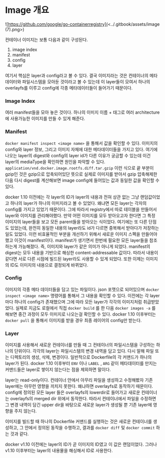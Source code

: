 # Image 개요

![https://github.com/google/go-containerregistry](<../.gitbook/assets/image (7).png>)



컨테이너 이미지는 보통 다음과 같이 구성된다.

1. image index
2. manifest
3. config
4. layer

여기서 핵심은 layer과 config라고 볼 수 있다. 결국 이미지라는 것은 컨테이너의 메타데이터와 파일시스템을 모아둔 것이라고 볼 수 있는데 이 layer들이 모여서 하나의 overlayfs를 이루고 config에 각종 메타데이터들이 들어가기 때문이다.

### Image Index

여러 manifest들을 모아 놓은 것이다. 하나의 이미지 이름 + 태그로 여러 architecture에 사용가능한 이미지를 만들 수 있게 해준다.

### Manifest

`docker manifest inspect <image name>` 을 통해서 값을 확인할 수 있다. 이미지의 config와 layer 정보, 그리고 이미지 자체에 대한 메타데이터들을 가지고 있다. 여기에 나오는 layer의 digest와 config의 layer id가 다른 이유가 궁금할 수 있는데 이건 layer의 mediaType을 확인하면 원인을 파악할 수 있다. `application/vnd.docker.image.rootfs.diff.tar.gzip` 이런 식으로 끝 부분이 gzip인 것은 gzip으로 압축되어있단 뜻으로 실제로 이미지를 받아서 gzip 압축해제한 다음 다시 digest를 계산해보면 image config에 들어있는 값과 동일한 값을 확인할 수 있다.

docker 1.10 이전에는 각 layer의 ID가 layer의 내용과 전혀 상관 없는 그냥 랜덤값이었고 하나의 layer가 하나의 이미지라고 볼 수 있었다. 왜냐면 모든 layer는 각자의 config를 가지고 있었기 때문이다. 그에 따라서 registry에서 따로 테이블을 만들어서 layer와 이미지를 관리해야했다. 만약 어떤 이미지를 모두 받아오고자 한다면 그 특정 이미지의 layer들을 보고 모든 parent들을 받아오는 식이었다. 여기에는 또 다른 단점도 있었는데, 완전히 동일한 내용의 layer라도 id가 다르면 중복해서 받아다가 저장하는 일도 있었다. 이런 비효율적인 부분을 개선하기 위해서 새로운 이미지 스펙을 만들어야했고 이것이 manifest이다.  manifest가 생기면서 한번에 필요한 모든 layer들을 참조하는게 가능해졌다. 즉, 이미지와 layer가 같은 의미가 아니게 되었다. manifest의 digest는 모두 내용을 기반으로 해싱한 content-addressable 값이다. 따라서 내용이 같다면 서로 다른 시점에 빌드된 layer라도 사용할 수 있게 되었다. 또한 이제는 이미지의 ID도 이미지의 내용으로 결정되게 바뀌었다.

### Config

이미지의 각종 메타 데이터들을 담고 있는 파일이다. json 포맷으로 되어있으며 `docker inspect <image name>` 명령어를 통해서 그 내용을 확인할 수 있다. 이전에는 각 layer마다 하나의 config가 존재했으며 그에 따라 모든 layer가 각각의 이미지처럼 취급받았었다. 실제로 지금도 로컬에서 직접 `docker build` 를 한 다음 `docker images -a` 를 해보면 중간 과정이 모두 이미지로 나오는걸 확인할 수 있다.  docker 1.10 이후부터는 `docker pull` 을 통해서 이미지를 받을 경우 최종 레이어의 config만 받는다.

### Layer

이미지를 사용해서 새로운 컨테이너를 만들 때 그 컨테이너의 파일시스템을 구성하는 하나의 단위이다. 각각의 layer는 파일시스템의 변경 내역을 담고 있다. 다시 말해 파일 또는 디렉토리의 생성, 삭제, 변경이다. 일반적으로 Dockerfile의 각 커맨드가 하나의 layer가 된다. docker 1.10 이후부터 `ENV` 이나 `LABEL` , `ARG` 같이 메타데이터를 만지는 커맨드들은 layer로 쌓이지 않는다는 점을 제외하면 말이다.

layer는 read-only이다. 컨테이너 안에서 아무리 파일을 생성하고 수정해봤자 기존 layer에는 아무런 영향을 끼치지 못한다. 왜냐하면 overlayfs로 동작하기 때문이다. config에 정의된 모든 layer 들은 overlayfs의 lowerdir로 들어가고 새로운 컨테이너는 overlayfs의 merged dir 위에서 동작한다. 따라서 컨테이너에서 파일을 수정하면 그 변경 내역이 담긴 upper dir을 바탕으로 새로운 layer가 생성될 뿐 기존 layer에 영향을 주지 않는다.

이미지를 빌드할 때 하나의 Dockerfile 커맨드를 실행하는 것은 새로운 컨테이너를 생성하고, 그 안에서 정의된 동작을 수행하고, 결과를 `docker diff` 및 `docker commit` 하는 것과 같다.

docker v1.10 이전에는 layer의 ID가 곧 이미지의 ID였고 이 값은 랜덤이었다. 그러나 v1.10 이후부터는 layer의 내용물을 해싱해서 ID로 사용한다.
